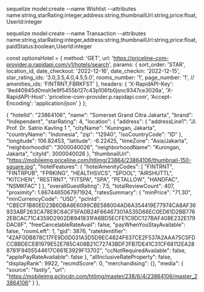  sequelize model:create --name Wishlist --attributes name:string,starRating:integer,address:string,thumbnailUrl:string,price:float,UserId:integer

 sequelize model:create --name Transaction --attributes name:string,starRating:integer,address:string,thumbnailUrl:string,price:float,paidStatus:boolean,UserId:integer
 
 const optionsHotel = {
              method: 'GET',
              url: 'https://priceline-com-provider.p.rapidapi.com/v1/hotels/search',
              params: {
                sort_order: 'STAR',
                location_id,
                date_checkout: '2022-12-16',
                date_checkin: '2022-12-15',
                star_rating_ids: '3.0,3.5,4.0,4.5,5.0',
                rooms_number: '1',
                page_number: '1',
                // amenities_ids: 'FINTRNT,FBRKFST'
              },
              headers: {
                'X-RapidAPI-Key': '9ed40945d0msh1e9f5455b127c43p106fb0jsnc9347ce3026a',
                'X-RapidAPI-Host': 'priceline-com-provider.p.rapidapi.com',
                'Accept-Encoding': 'application/json'
              }
            };



{
        "hotelId": "23864106",
        "name": "Somerset Grand Citra Jakarta",
        "brand": "Independent",
        "starRating": 4,
        "location": {
            "address": {
                "addressLine1": "Jl. Prof. Dr. Satrio Kavling 1  ",
                "cityName": "Kuningan, Jakarta",
                "countryName": "Indonesia",
                "zip": "12940",
                "isoCountryCode": "ID"
            },
            "longitude": 106.82453,
            "latitude": -6.22425,
            "timeZone": "Asia/Jakarta",
            "neighborhoodId": "3000040026",
            "neighborhoodName": "Kuningan, Jakarta",
            "cityId": 3000040026
        },
        "thumbnailUrl": "https://mobileimg.priceline.com/htlimg/23864/23864106/thumbnail-150-square.jpg",
        "hotelFeatures": {
            "hotelAmenityCodes": [
                "FINTRNT",
                "FINTRPUB",
                "FPRKING",
                "HEALTHSVCS",
                "SPOOL",
                "AIRSHUTTL",
                "KITCHEN",
                "RESTRNT",
                "FITSPA",
                "SPA",
                "PETALLOW",
                "HANDFAC",
                "NSMKFAC"
            ]
        },
        "overallGuestRating": 7.5,
        "totalReviewCount": 407,
        "proximity": 1.6674465067971924,
        "ratesSummary": {
            "minPrice": "71.30",
            "minCurrencyCode": "USD",
            "pclnId": "CBECF1B80ED23B6DBA8E6099CBE588004AD6A354419E77974CA8AF36933ABF263CA78E9C64CF5FA0B24F66467301A535D66EC0ED61D2BB7762EBCAC71C4359D2902DB941831FA6BD5ECFE1C9DC127BAF408E232E179DAC6F",
            "freeCancelableRateAvail": false,
            "payWhenYouStayAvailable": false,
            "roomLeft": 1,
            "gid": 3876,
            "rateIdentifier": "42AF0DB878C17FE9D0D031A3D5D9EC4824F637CE2F537A2AAA75C5FDCCBBDECEB1979E52E785C408B21C72743BDF2FB7DE41C31CF68112EA288781F9455544617C661E3929F13702",
            "ccNotRequiredAvailable": false,
            "applePayRateAvailable": false
        },
        "allInclusiveRateProperty": false,
        "displayRank": 9922,
        "recmdScore": 0,
        "merchandising": {},
        "media": {
            "source": "fastly",
            "url": "https://mobileimg.pclncdn.com/htlimg/master/238/6/4/23864106/master_23864106"
        }
    },